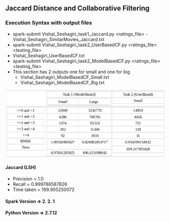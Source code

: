 ## Jaccard Distance and Collaborative Filtering

### Execution Syntax with output files
- spark-submit Vishal_Seshagiri_task1_Jaccard.py <ratings_file> - Vishal_Seshagiri_SimilarMovies_Jaccard.txt
- spark-submit Vishal_Seshagiri_task2_UserBasedCF.py <ratings_file> <testing_file>
- Vishal_Seshagiri_UserBasedCF.txt
- spark-submit Vishal_Seshagiri_task2_ModelBasedCF.py <ratings_file> <testing_file>
- This section has 2 outputs one for small and one for big
	- Vishal_Seshagiri_ModelBasedCF_Small.txt
	- Vishal_Seshagiri_ModelBasedCF_Big.txt

![](./images/table1.png)

#### Jaccard (LSH)
-	Precision = 1.0
-	Recall = 0.999786587826
-	Time taken = 199.905250072

#### Spark Version => 2. 2. 1
#### Python Version => 2.7.12